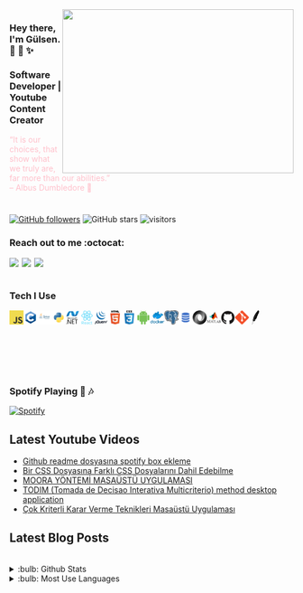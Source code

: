 <img src="https://media.giphy.com/media/F3LJZ4I0JxoZi/giphy.gif" align="right" width="410" height="290">

### Hey there, I'm Gülsen. :dizzy: :milky_way: :sparkles:

### Software Developer | Youtube Content Creator

<font color="pink"> “It is our choices, that show what we truly are, far more than our abilities.”
</br>
– Albus Dumbledore :crystal_ball: </font>
</br>
#

[![GitHub followers](https://img.shields.io/github/followers/gulsenkeskin?style=social)](https://github.com/gulsenkeskin?tab=followers)
![GitHub stars](https://img.shields.io/github/stars/gulsenkeskin?style=social)
![visitors](https://img.shields.io/badge/dynamic/json?color=informational&label=Profile%20views&query=value&url=https%3A%2F%2Fapi.countapi.xyz%2Fhit%2Fgulsenkeskin.gulsenkeskin%2Freadme)

### Reach out to me :octocat:

[<img  width="22" src="https://unpkg.com/simple-icons@v4/icons/youtube.svg" align="left" />][youtube]
[<img  width="22" src="https://unpkg.com/simple-icons@v4/icons/linkedin.svg" align="left" />][linkedin]
[<img  width="22" src="https://unpkg.com/simple-icons@v4/icons/stackoverflow.svg" align="left" />][stackoverflow]

<br/>
<br/>

### Tech I Use

<img align="left" src="https://raw.githubusercontent.com/github/explore/80688e429a7d4ef2fca1e82350fe8e3517d3494d/topics/javascript/javascript.png" width="25" height="25"/>
<img align="left" src="https://raw.githubusercontent.com/github/explore/f3e22f0dca2be955676bc70d6214b95b13354ee8/topics/c/c.png" width="25" height="25"/>
<img align="left" src="https://raw.githubusercontent.com/github/explore/80688e429a7d4ef2fca1e82350fe8e3517d3494d/topics/java/java.png" width="25" height="25"/>
<img align="left" src="https://raw.githubusercontent.com/github/explore/80688e429a7d4ef2fca1e82350fe8e3517d3494d/topics/python/python.png" width="25" height="25"/>
<img align="left" src="https://raw.githubusercontent.com/devicons/devicon/master/icons/dot-net/dot-net-original-wordmark.svg" width="25" height="25"/>
<img align="left" src="https://raw.githubusercontent.com/devicons/devicon/master/icons/react/react-original-wordmark.svg" width="25" height="25"/>
<img align="left" src="https://raw.githubusercontent.com/devicons/devicon/master/icons/jquery/jquery-original-wordmark.svg" width="25" height="25"/>
<img align="left" src="https://raw.githubusercontent.com/devicons/devicon/master/icons/html5/html5-original-wordmark.svg" width="25" height="25"/>
<img align="left" src="https://raw.githubusercontent.com/devicons/devicon/master/icons/css3/css3-original-wordmark.svg" width="25" height="25"/>
<img align="left" src="https://raw.githubusercontent.com/github/explore/80688e429a7d4ef2fca1e82350fe8e3517d3494d/topics/android/android.png" width="25" height="25"/>
<img align="left" src="https://raw.githubusercontent.com/github/explore/80688e429a7d4ef2fca1e82350fe8e3517d3494d/topics/docker/docker.png" width="25" height="25"/>
<img align="left" src="https://raw.githubusercontent.com/github/explore/80688e429a7d4ef2fca1e82350fe8e3517d3494d/topics/postgresql/postgresql.png" width="25" height="25"/>
<img align="left" src="https://raw.githubusercontent.com/github/explore/80688e429a7d4ef2fca1e82350fe8e3517d3494d/topics/sql/sql.png" width="25" height="25"/>
<img align="left" src="https://raw.githubusercontent.com/github/explore/80688e429a7d4ef2fca1e82350fe8e3517d3494d/topics/json/json.png" width="25" height="25"/>
<img align="left" src="https://raw.githubusercontent.com/github/explore/80688e429a7d4ef2fca1e82350fe8e3517d3494d/topics/matlab/matlab.png" width="25" height="25"/>
<img align="left" src="https://raw.githubusercontent.com/devicons/devicon/master/icons/github/github-original.svg" width="25" height="25"/>
<img align="left" src="https://raw.githubusercontent.com/devicons/devicon/master/icons/git/git-original.svg" width="25" height="25"/>

<svg align="left" width="25" height="25" role="img" viewBox="0 0 24 24" xmlns="http://www.w3.org/2000/svg"><title>Apache</title><path d="M17.805 2.197v.066h.156v.44h.072v-.44h.156v-.066zm.9 0l-.175.353-.172-.353h-.087v.506h.067V2.3l.172.35h.045l.172-.35v.404h.066v-.506zm-4.257 1c-.204.31-.424.66-.66 1.06l-.04.062a44.457 44.457 0 00-1.265 2.29c-.187.36-.38.742-.577 1.146l2.267-.25c.66-.302.955-.578 1.242-.976a15.5 15.5 0 00.23-.342c.23-.363.46-.763.663-1.16.197-.386.37-.767.505-1.11.083-.22.15-.422.198-.6.042-.158.074-.307.1-.45-.884.15-1.965.295-2.668.33zM11.894 7.78l-.077.16c-.078.16-.157.32-.236.488-.086.18-.172.364-.26.552l-.132.287a75.265 75.265 0 00-1.427 3.3c-.163.397-.327.807-.493 1.23-.15.38-.297.765-.45 1.164l-.02.06c-.15.396-.3.802-.453 1.22l-.01.027.72-.08a.213.213 0 01-.042-.006c.863-.106 2.01-.75 2.75-1.547.342-.367.652-.8.94-1.306.213-.377.413-.795.604-1.258.168-.405.328-.843.48-1.318-.196.105-.423.18-.673.235a2.184 2.184 0 01-.273.046c.806-.31 1.314-.905 1.683-1.64a2.816 2.816 0 01-.968.428c-.06.012-.116.022-.174.03l-.043.006h.002c.278-.118.514-.248.718-.403a2.571 2.571 0 00.637-.698l.063-.104.077-.154a8.107 8.107 0 00.367-.85l.03-.088a3.04 3.04 0 00.123-.463.733.733 0 01-.094.065c-.243.145-.66.277-.996.34l.663-.074-.664.073h-.017l-.1.017c.006-.003.01-.006.017-.008l-2.265.25-.013.022zM8.27 16.45c-.117.323-.236.654-.355.992l-.005.015c-.016.046-.032.094-.05.142-.08.227-.15.432-.31.9.264.12.475.435.675.793a1.44 1.44 0 00-.466-.99c1.293.06 2.41-.27 2.99-1.217.05-.084.096-.173.14-.268-.26.333-.59.474-1.2.44 0 0-.004 0-.005.002l.004-.002c.9-.404 1.354-.79 1.754-1.433.094-.153.186-.32.28-.503-.788.81-1.702 1.04-2.664.865l-.72.078a6.43 6.43 0 00-.067.183zM15.42.112c-.376.222-1 .85-1.748 1.763l.686 1.294c.48-.687.97-1.307 1.462-1.836l.058-.062c-.02.02-.04.04-.057.062-.16.176-.644.74-1.375 1.863.703-.035 1.784-.18 2.666-.33.262-1.47-.258-2.142-.258-2.142s-.66-1.07-1.436-.61zm-3.084 6.402a40.253 40.253 0 011.306-2.26l.04-.064c.224-.352.45-.693.677-1.02l-.685-1.293-.157.192c-.197.245-.403.51-.613.79a39.853 39.853 0 00-2.016 2.97l-.022.038.893 1.763c.19-.378.38-.752.575-1.118zm-3.73 8.32c.158-.406.319-.81.483-1.225.156-.394.32-.79.484-1.19a91.133 91.133 0 011.6-3.604l.205-.424c.12-.243.237-.485.36-.724a.125.125 0 01.02-.04l-.895-1.763-.044.07c-.207.34-.414.687-.617 1.042a38.056 38.056 0 00-1.092 2.04l-.094.193a24.573 24.573 0 00-1.258 3.087 18.492 18.492 0 00-.52 1.997l.896 1.77c.117-.317.24-.638.364-.963zm-1.376-.476a13.38 13.38 0 00-.234 1.692c0 .02-.004.04-.005.06-.28-.45-1.03-.888-1.026-.884.537.778.944 1.55 1.005 2.31-.29.058-.684-.027-1.14-.195.475.436.83.556.97.588-.434.03-.89.328-1.346.67.668-.27 1.21-.38 1.596-.29-.61 1.74-1.23 3.655-1.843 5.69a.538.538 0 00.364-.354c.11-.368.84-2.786 1.978-5.965l.097-.27.028-.078c.12-.332.246-.672.374-1.02l.09-.237v-.004L7.24 14.3c-.003.02-.01.04-.012.06z"/></svg>


<br/>
<br/>
<br/>
<br/>

### Spotify Playing :violin: :notes:
[![Spotify](https://novatorem-gulsenkeskin.vercel.app/api/spotify)](https://open.spotify.com/user/abqgvoauwe1v0hexl8f2psxjf)
<br/>

## Latest Youtube Videos

<!-- YOUTUBE:START -->
- [Github readme dosyasına spotify box ekleme](https://www.youtube.com/watch?v=HQwX_Exw_SQ)
- [Bir CSS Dosyasına Farklı CSS Dosyalarını Dahil Edebilme](https://www.youtube.com/watch?v=Q_XeNXWfdOc)
- [MOORA YÖNTEMİ MASAÜSTÜ UYGULAMASI](https://www.youtube.com/watch?v=EDIuAQYkE1c)
- [TODIM &lpar;Tomada de Decisao Interativa Multicriterio&rpar; method desktop application](https://www.youtube.com/watch?v=bHQoHSQNxPs)
- [Çok Kriterli Karar Verme Teknikleri Masaüstü Uygulaması](https://www.youtube.com/watch?v=TBvpWqhEfVU)
<!-- YOUTUBE:END -->

## Latest Blog Posts

<!-- BLOG-POST-LIST:START -->
<!-- BLOG-POST-LIST:END -->

<br/>

<details>
<summary> :bulb: Github Stats </summary>
<img src="https://github-readme-stats.vercel.app/api?username=gulsenkeskin&show_icons=true&theme=tokyonight"></img>
</details>

<details>
<summary> :bulb: Most Use Languages </summary>
<img src="https://github-readme-stats.vercel.app/api/top-langs/?username=gulsenkeskin"></img>
</details>

[youtube]: https://www.youtube.com/channel/UCPyso_RkkrkDjWAXx51smkg
[linkedin]: https://www.linkedin.com/in/g%C3%BClsen-keskin-8a5695123/
[stackoverflow]: https://stackoverflow.com/users/14745090/g%c3%bclsen-keskin
